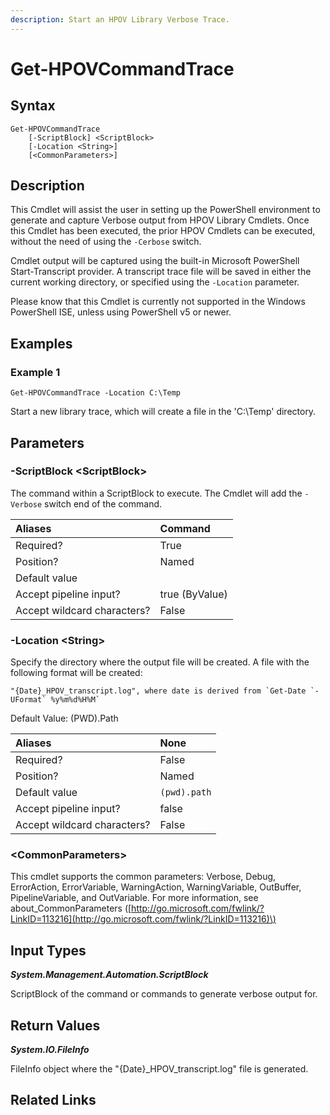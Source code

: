 ```yaml
---
description: Start an HPOV Library Verbose Trace.
---
```


# Get-HPOVCommandTrace

## Syntax

```text
Get-HPOVCommandTrace
    [-ScriptBlock] <ScriptBlock>
    [-Location <String>]
    [<CommonParameters>]
```

## Description

This Cmdlet will assist the user in setting up the PowerShell environment to generate and capture Verbose output from HPOV Library Cmdlets. Once this Cmdlet has been executed, the prior HPOV Cmdlets can be executed, without the need of using the `-Cerbose` switch.

Cmdlet output will be captured using the built-in Microsoft PowerShell Start-Transcript provider. A transcript trace file will be saved in either the current working directory, or specified using the `-Location` parameter.

Please know that this Cmdlet is currently not supported in the Windows PowerShell ISE, unless using PowerShell v5 or newer.

## Examples

### Example 1

```text
Get-HPOVCommandTrace -Location C:\Temp
```

Start a new library trace, which will create a file in the 'C:\Temp' directory.

## Parameters

### -ScriptBlock &lt;ScriptBlock&gt;

The command within a ScriptBlock to execute. The Cmdlet will add the `-Verbose` switch end of the command.

| Aliases | Command |
| :--- | :--- |
| Required? | True |
| Position? | Named |
| Default value |  |
| Accept pipeline input? | true \(ByValue\) |
| Accept wildcard characters? | False |

### -Location &lt;String&gt;

Specify the directory where the output file will be created. A file with the following format will be created:

```text
"{Date}_HPOV_transcript.log", where date is derived from `Get-Date `-UFormat` %y%m%d%H%M`
```

Default Value: \(PWD\).Path

| Aliases | None |
| :--- | :--- |
| Required? | False |
| Position? | Named |
| Default value | `(pwd).path` |
| Accept pipeline input? | false |
| Accept wildcard characters? | False |

### &lt;CommonParameters&gt;

This cmdlet supports the common parameters: Verbose, Debug, ErrorAction, ErrorVariable, WarningAction, WarningVariable, OutBuffer, PipelineVariable, and OutVariable. For more information, see about\_CommonParameters \([http://go.microsoft.com/fwlink/?LinkID=113216](http://go.microsoft.com/fwlink/?LinkID=113216)\)

## Input Types

_**System.Management.Automation.ScriptBlock**_

ScriptBlock of the command or commands to generate verbose output for.

## Return Values

_**System.IO.FileInfo**_

FileInfo object where the "{Date}\_HPOV\_transcript.log" file is generated.

## Related Links

